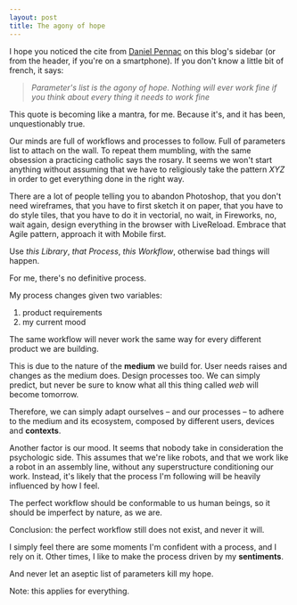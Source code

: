 ```yaml
---
layout: post
title: The agony of hope
---
```


I hope you noticed the cite from [Daniel Pennac](http://en.wikipedia.org/wiki/Daniel_Pennac)
on this blog's sidebar (or from the header, if you're on a smartphone). If you don't know a little bit of french, it says:

> <cite>Parameter's list is the agony of hope. Nothing will ever work fine
> if you think about every thing it needs to work fine</cite>

This quote is becoming like a mantra, for me.
Because it's, and it has been, unquestionably true.

Our minds are full of workflows and processes to follow.
Full of parameters list to attach on the wall. To repeat them mumbling, with the same obsession a practicing catholic says the rosary.
It seems we won't start anything without assuming that we have to  religiously take the pattern *XYZ* in order to get everything done in the right way.

There are a lot of people telling you to abandon Photoshop, that you don't need wireframes, that you have to first sketch it on paper, that you have to do style tiles, that you have to do it in vectorial, no wait, in Fireworks, no, wait again, design everything in the browser with LiveReload. Embrace that Agile pattern, approach it with Mobile first.

Use _this Library_, _that Process_, _this Workflow_, otherwise bad things will happen.

For me, there's no definitive process.

My process changes given two variables:

1. product requirements
2. my current mood

The same workflow will never work the same way for every different product we are building.

This is due to the nature of the __medium__ we build for.
User needs raises and changes as the medium does. Design processes too.
We can simply predict, but never be sure to know what all this thing called *web* will become tomorrow.

Therefore, we can simply adapt ourselves &ndash; and our processes &ndash; 
to adhere to the medium and its ecosystem, composed by different users, devices and __contexts__.

Another factor is our mood. It seems that nobody take in consideration the psychologic side.
This assumes that we're like robots, and that we work like a robot in an assembly line, without any superstructure conditioning our work.
Instead, it's likely that the process I'm following will be heavily influenced by how I feel.

The perfect workflow should be conformable to us human beings, so it should be imperfect by nature, as we are. 

Conclusion: the perfect workflow still does not exist, and never it will.

I simply feel there are some moments I'm confident with a process, and I rely on it. Other times, I like to make the process driven by my __sentiments__.

And never let an aseptic list of parameters kill my hope.

Note: this applies for everything.